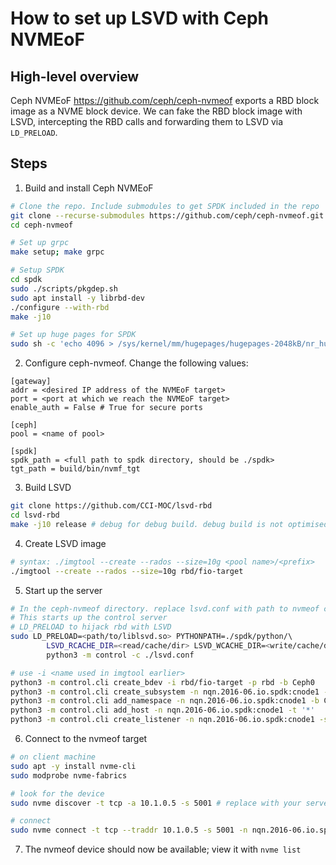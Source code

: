 # How to set up LSVD with Ceph NVMEoF

## High-level overview

Ceph NVMEoF https://github.com/ceph/ceph-nvmeof exports a RBD block image as
a NVME block device. We can fake the RBD block image with LSVD, intercepting
the RBD calls and forwarding them to LSVD via `LD_PRELOAD`.

## Steps

1. Build and install Ceph NVMEoF

```bash
# Clone the repo. Include submodules to get SPDK included in the repo
git clone --recurse-submodules https://github.com/ceph/ceph-nvmeof.git
cd ceph-nvmeof

# Set up grpc
make setup; make grpc

# Setup SPDK
cd spdk
sudo ./scripts/pkgdep.sh
sudo apt install -y librbd-dev
./configure --with-rbd
make -j10

# Set up huge pages for SPDK
sudo sh -c 'echo 4096 > /sys/kernel/mm/hugepages/hugepages-2048kB/nr_hugepages'
```

2. Configure ceph-nvmeof. Change the following values:

```
[gateway]
addr = <desired IP address of the NVMEoF target>
port = <port at which we reach the NVMEoF target>
enable_auth = False # True for secure ports

[ceph]
pool = <name of pool>

[spdk]
spdk_path = <full path to spdk directory, should be ./spdk>
tgt_path = build/bin/nvmf_tgt
```

3. Build LSVD

```bash
git clone https://github.com/CCI-MOC/lsvd-rbd
cd lsvd-rbd
make -j10 release # debug for debug build. debug build is not optimised and has sanitisers enabled
```

4. Create LSVD image

```bash
# syntax: ./imgtool --create --rados --size=10g <pool name>/<prefix>
./imgtool --create --rados --size=10g rbd/fio-target
```

5.  Start up the server

```bash
# In the ceph-nvmeof directory. replace lsvd.conf with path to nvmeof conf file
# This starts up the control server
# LD_PRELOAD to hijack rbd with LSVD
sudo LD_PRELOAD=<path/to/liblsvd.so> PYTHONPATH=./spdk/python/\ 
        LSVD_RCACHE_DIR=<read/cache/dir> LSVD_WCACHE_DIR=<write/cache/dir>\
        python3 -m control -c ./lsvd.conf

# use -i <name used in imgtool earlier>
python3 -m control.cli create_bdev -i rbd/fio-target -p rbd -b Ceph0
python3 -m control.cli create_subsystem -n nqn.2016-06.io.spdk:cnode1 -s SPDK00000000000001
python3 -m control.cli add_namespace -n nqn.2016-06.io.spdk:cnode1 -b Ceph0
python3 -m control.cli add_host -n nqn.2016-06.io.spdk:cnode1 -t '*'
python3 -m control.cli create_listener -n nqn.2016-06.io.spdk:cnode1 -s 5001 # replace with your favourite port
```

6. Connect to the nvmeof target

```bash
# on client machine
sudo apt -y install nvme-cli
sudo modprobe nvme-fabrics

# look for the device
sudo nvme discover -t tcp -a 10.1.0.5 -s 5001 # replace with your server IP and port

# connect
sudo nvme connect -t tcp --traddr 10.1.0.5 -s 5001 -n nqn.2016-06.io.spdk:cnode1
```

7. The nvmeof device should now be available; view it with `nvme list`
